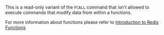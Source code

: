 This is a read-only variant of the `FCALL` command that isn't allowed to execute commands that modify data from within a functions.

For more information about functions please refer to [Introduction to Redis Functions](/topics/function)
